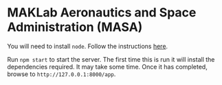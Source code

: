 # MAKLab Aeronautics and Space Administration (MASA)

You will need to install `node`. Follow the instructions [here](https://docs.npmjs.com/getting-started/installing-node).

Run `npm start` to start the server. The first time this is run it will install the dependencies required. It may take some time. Once it has completed, browse to `http://127.0.0.1:8000/app`.

